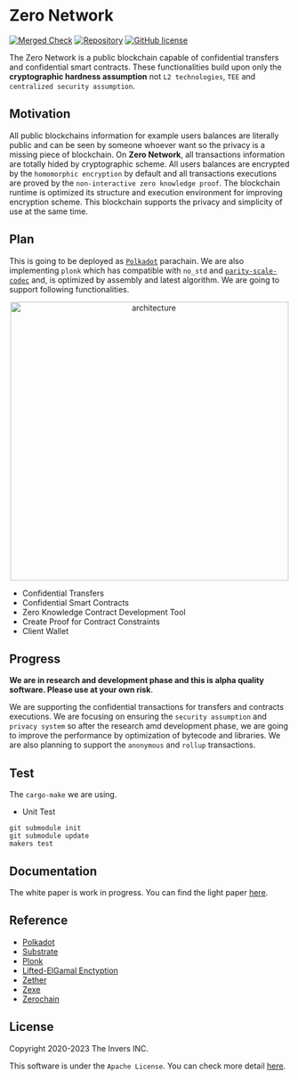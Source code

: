 # Zero Network
[![Merged Check](https://github.com/zero-network/zero/actions/workflows/merged.yml/badge.svg)](https://github.com/zero-network/zero/actions/workflows/merged.yml) [![Repository](https://img.shields.io/badge/github-zero-blueviolet?logo=github)](https://github.com/zero-network/zero) [![GitHub license](https://img.shields.io/badge/license-GPL3%2FApache2-blue)](#LICENSE)  

The Zero Network is a public blockchain capable of confidential transfers and confidential smart contracts. These functionalities build upon only the **cryptographic hardness assumption** not `L2 technologies`, `TEE` and `centralized security assumption`.

## Motivation
All public blockchains information for example users balances are literally public and can be seen by someone whoever want so the privacy is a missing piece of blockchain. On **Zero Network**, all transactions information are totally hided by cryptographic scheme. All users balances are encrypted by the `homomorphic encryption` by default and all transactions executions are proved by the `non-interactive zero knowledge proof`. The blockchain runtime is optimized its structure and execution environment for improving encryption scheme. This blockchain supports the privacy and simplicity of use at the same time.

## Plan
This is going to be deployed as [`Polkadot`](https://polkadot.network/) parachain. We are also implementing `plonk` which has compatible with `no_std` and [`parity-scale-codec`](https://github.com/paritytech/parity-scale-codec) and, is optimized by assembly and latest algorithm. We are going to support following functionalities.

<center>
<img width="500" alt="architecture" src="https://user-images.githubusercontent.com/39494661/163749008-3ad6fa47-9771-419b-98de-7a85cedaa2c7.jpg">
</center>

- Confidential Transfers
- Confidential Smart Contracts
- Zero Knowledge Contract Development Tool
- Create Proof for Contract Constraints
- Client Wallet

## Progress
**We are in research and development phase and this is alpha quality software. Please use at your own risk**.

We are supporting the confidential transactions for transfers and contracts executions. We are focusing on ensuring the `security assumption` and `privacy system` so after the research amd development phase, we are going to improve the performance by optimization of bytecode and libraries. We are also planning to support the `anonymous` and `rollup` transactions.

## Test
The `cargo-make` we are using.

- Unit Test
```
git submodule init
git submodule update
makers test
```

## Documentation

The white paper is work in progress. You can find the light paper [here](https://zero-network.github.io/).

## Reference

- [Polkadot](https://polkadot.network/)
- [Substrate](https://substrate.io/)
- [Plonk](https://eprint.iacr.org/2019/953.pdf)
- [Lifted-ElGamal Enctyption](https://github.com/herumi/mcl/blob/master/misc/she/she.pdf)
- [Zether](https://crypto.stanford.edu/~buenz/papers/zether.pdf)
- [Zexe](https://eprint.iacr.org/2018/962.pdf)
- [Zerochain](https://github.com/LayerXcom/zero-chain)

## License
Copyright 2020-2023 The Invers INC.

This software is under the `Apache License`.
You can check more detail [here](./LICENSE).
